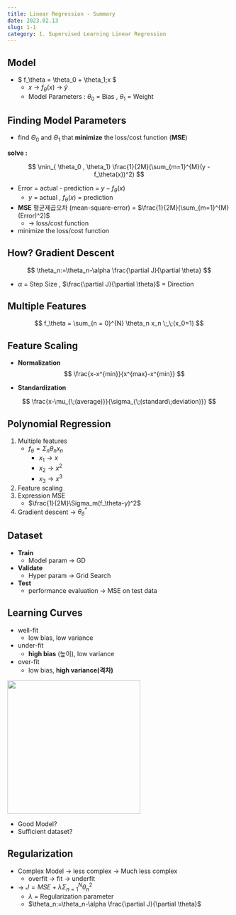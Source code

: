 ```yaml
---
title: Linear Regression - Summary
date: 2023.02.13
slug: 1-1
category: 1. Supervised Learning Linear Regression
---
```


## Model

- $ f_\theta = \theta_0 + \theta_1\;x $
  - $x$ &rightarrow;  $f_\theta(x)$   &rightarrow; $\hat{y}$
  - Model Parameters : $\theta_0$ = Bias , $\theta_1$ = Weight

## Finding Model Parameters

- find $\Theta_0$ and $\Theta_1$ that **minimize** the loss/cost function (**MSE**)

**solve :**

$$
\min_{ \theta_0 , \theta_1} \frac{1}{2M}(\sum_{m=1}^{M}(y - f_\theta(x))^2)
$$

- Error = actual - prediction = $y - f_\theta(x)$
  - $y$ = actual , $f_\theta(x)$ = prediction
- **MSE** 평균제곱오차 (mean-square-error) = $\frac{1}{2M}(\sum_{m=1}^{M}(Error)^2)$
  - &rightarrow; loss/cost function
- minimize the loss/cost function

## How? Gradient Descent

$$
\theta_n:=\theta_n-\alpha \frac{\partial J}{\partial \theta}
$$

- $\alpha$ = Step Size , $\frac{\partial J}{\partial \theta}$ = Direction

## Multiple Features

$$
f_\theta = \sum_{n = 0}^{N} \theta_n x_n \;,\;(x_0=1)
$$

## Feature Scaling

- **Normalization**
$$
\frac{x-x^{min}}{x^{max}-x^{min}}
$$

- **Standardization**
  
$$
\frac{x-\mu_{\;(average)}}{\sigma_{\;(standard\;deviation)}}
$$

## Polynomial Regression

1. Multiple features
    - $f_\theta=\Sigma_n\theta_nx_n$
        - $x_1 \rightarrow x$
        - $x_2 \rightarrow x^2$
        - $x_3 \rightarrow x^3$
2. Feature scaling
3. Expression MSE
   - $\frac{1}{2M}\Sigma_m(f_\theta-y)^2$
4. Gradient descent &rightarrow; $\theta_\delta^*$

## Dataset

- **Train**
  - Model param &rightarrow; GD
- **Validate**
  - Hyper param &rightarrow; Grid Search
- **Test**
  - performance evaluation &rightarrow; MSE on test data

## Learning Curves

- well-fit
  - low bias, low variance
- under-fit
  - **high bias** (높이), low variance
- over-fit
  - low bias, **high variance(격차)**
  
<img src=https://user-images.githubusercontent.com/51802020/218456999-f4a9c9a9-2c2e-4cb6-9f99-e8704e644258.png width=300>

- Good Model?
- Sufficient dataset?
  
## Regularization

- Complex Model &rightarrow; less complex &rightarrow; Much less complex
  - overfit &rightarrow; fit &rightarrow; underfit
- &rightarrow; $J=MSE+\lambda\Sigma_{n=1}^{N}\theta_n^2$
  - $\lambda$ = Regularization parameter
  - $\theta_n:=\theta_n-\alpha \frac{\partial J}{\partial \theta}$
